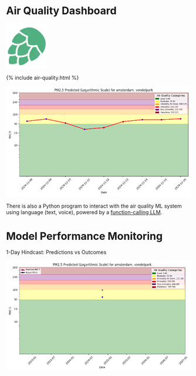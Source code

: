 # Air Quality Dashboard

![Hopsworks Logo](../air-quality/assets/img/logo.png)

{% include air-quality.html %}

![Forecast](./assets/img/pm25_forecast.png)


There is also a Python program to interact with the air quality ML system using language (text, voice),
powered by a [function-calling LLM](https://www.hopsworks.ai/dictionary/function-calling-with-llms).

# Model Performance Monitoring

1-Day Hindcast: Predictions vs Outcomes

![Hindcast](./assets/img/pm25_hindcast_1day.png)
